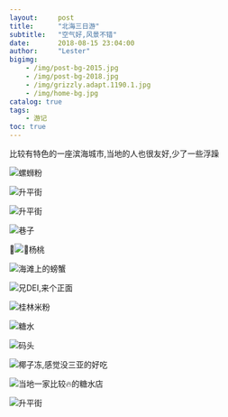 ```yaml
---
layout:     post
title:      "北海三日游"
subtitle:   "空气好,风景不错"
date:       2018-08-15 23:04:00
author:     "Lester"
bigimg:
    - /img/post-bg-2015.jpg
    - /img/post-bg-2018.jpg
    - /img/grizzly.adapt.1190.1.jpg
    - /img/home-bg.jpg
catalog: true
tags:
    - 游记
toc: true
---
```


比较有特色的一座滨海城市,当地的人也很友好,少了一些浮躁

![螺蛳粉](https://ws1.sinaimg.cn/large/005NqLEEgy1fudugyxfgrj33402c0npf.jpg)

![升平街](https://ws1.sinaimg.cn/large/005NqLEEgy1fudui1k82rj32c0340kjo.jpg)

![升平街](https://ws1.sinaimg.cn/large/005NqLEEgy1fudui5mxmbj32c0340kjo.jpg)

![巷子](https://ws1.sinaimg.cn/large/005NqLEEgy1fuduicj1w1j32c03401l2.jpg)

![杨桃](https://ws1.sinaimg.cn/large/005NqLEEgy1fuduid9q7ej32c0340x6s.jpg)

![海滩上的螃蟹](https://ws1.sinaimg.cn/large/005NqLEEgy1fudugypsm8j33401r0qv6.jpg)

![兄DEI,来个正面](https://ws1.sinaimg.cn/large/005NqLEEgy1fuduhr80saj31r0340e83.jpg)

![桂林米粉](https://ws1.sinaimg.cn/large/005NqLEEgy1fuduft8hvpj31r0340b2a.jpg)

![糖水](https://ws1.sinaimg.cn/large/005NqLEEgy1fudufy42nxj31r03404qq.jpg)

![码头](https://ws1.sinaimg.cn/large/005NqLEEgy1fudufzlqaoj31r0340b2a.jpg)

![椰子冻,感觉没三亚的好吃](https://ws1.sinaimg.cn/large/005NqLEEgy1fudugasnf5j32c0340e82.jpg)

![当地一家比较🔥的糖水店](https://ws1.sinaimg.cn/large/005NqLEEgy1fuduh87wi4j33401r01l0.jpg)

![升平街](https://ws1.sinaimg.cn/large/005NqLEEgy1fuduh9giq9j32c0340qv7.jpg)

 